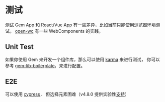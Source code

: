 # 测试

测试 Gem App 和 React/Vue App 有一些差异，比如当前只能使用浏览器环境测试。
[open-wc](https://open-wc.org/testing/#step-by-step-guide) 有一些 WebComponents 的实践。

## Unit Test

如果你使用 Gem 来开发一个组件库，那么可以使用 [karma](https://karma-runner.github.io/latest/index.html) 来进行测试，
你可以参考 [gem-lib-boilerplate](https://github.com/mantou132/gem-lib-boilerplate/)，来进行配置。

## E2E

可以使用 [cypress](https://www.cypress.io/)，
但选择元素困难（v4.8.0 提供实验性[支持](https://docs.cypress.io/guides/references/experiments.html#Cross-boundary-selectors)）

<!-- 你可以参考 [gem-lib-boilerplate](https://github.com/mantou132/gem-boilerplate/)，来进行配置。 -->
